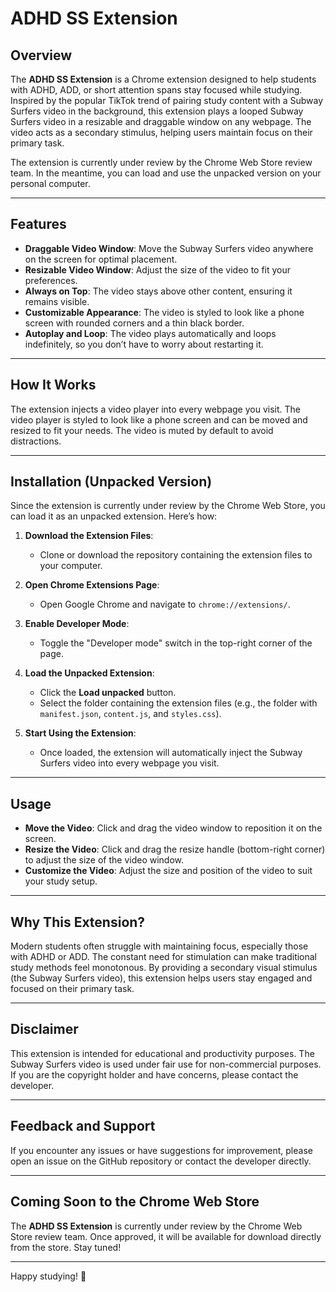 # ADHD SS Extension

## Overview

The **ADHD SS Extension** is a Chrome extension designed to help students with ADHD, ADD, or short attention spans stay focused while studying. Inspired by the popular TikTok trend of pairing study content with a Subway Surfers video in the background, this extension plays a looped Subway Surfers video in a resizable and draggable window on any webpage. The video acts as a secondary stimulus, helping users maintain focus on their primary task.

The extension is currently under review by the Chrome Web Store review team. In the meantime, you can load and use the unpacked version on your personal computer.

---

## Features

- **Draggable Video Window**: Move the Subway Surfers video anywhere on the screen for optimal placement.
- **Resizable Video Window**: Adjust the size of the video to fit your preferences.
- **Always on Top**: The video stays above other content, ensuring it remains visible.
- **Customizable Appearance**: The video is styled to look like a phone screen with rounded corners and a thin black border.
- **Autoplay and Loop**: The video plays automatically and loops indefinitely, so you don’t have to worry about restarting it.

---

## How It Works

The extension injects a video player into every webpage you visit. The video player is styled to look like a phone screen and can be moved and resized to fit your needs. The video is muted by default to avoid distractions.

---

## Installation (Unpacked Version)

Since the extension is currently under review by the Chrome Web Store, you can load it as an unpacked extension. Here’s how:

1. **Download the Extension Files**:
   - Clone or download the repository containing the extension files to your computer.

2. **Open Chrome Extensions Page**:
   - Open Google Chrome and navigate to `chrome://extensions/`.

3. **Enable Developer Mode**:
   - Toggle the "Developer mode" switch in the top-right corner of the page.

4. **Load the Unpacked Extension**:
   - Click the **Load unpacked** button.
   - Select the folder containing the extension files (e.g., the folder with `manifest.json`, `content.js`, and `styles.css`).

5. **Start Using the Extension**:
   - Once loaded, the extension will automatically inject the Subway Surfers video into every webpage you visit.

---

## Usage

- **Move the Video**: Click and drag the video window to reposition it on the screen.
- **Resize the Video**: Click and drag the resize handle (bottom-right corner) to adjust the size of the video window.
- **Customize the Video**: Adjust the size and position of the video to suit your study setup.

---

## Why This Extension?

Modern students often struggle with maintaining focus, especially those with ADHD or ADD. The constant need for stimulation can make traditional study methods feel monotonous. By providing a secondary visual stimulus (the Subway Surfers video), this extension helps users stay engaged and focused on their primary task.

---

## Disclaimer

This extension is intended for educational and productivity purposes. The Subway Surfers video is used under fair use for non-commercial purposes. If you are the copyright holder and have concerns, please contact the developer.

---

## Feedback and Support

If you encounter any issues or have suggestions for improvement, please open an issue on the GitHub repository or contact the developer directly.

---

## Coming Soon to the Chrome Web Store

The **ADHD SS Extension** is currently under review by the Chrome Web Store review team. Once approved, it will be available for download directly from the store. Stay tuned!

---

Happy studying! 🚀
